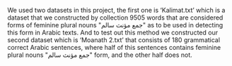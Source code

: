 We used two datasets in this project, the first one is ‘Kalimat.txt’ which is a dataset that we constructed by collection 9505 words that are considered forms of feminine plural nouns "جمع مؤنث سالم" as to be used in detecting this form in Arabic texts. 
And to test out this method we constructed our second dataset which is ‘Moanath 2.txt’ that consists of 180 grammatical correct Arabic sentences, where half of this sentences contains feminine plural nouns "جمع مؤنث سالم" form,  and the other half does not.
